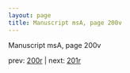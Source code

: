 ```yaml
---
layout: page
title: Manuscript msA, page 200v
---
```


Manuscript msA, page 200v

prev:  [200r](../200r) | next:  [201r](../201r)